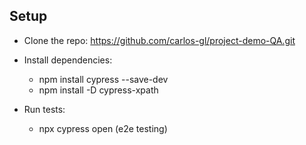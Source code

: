 ## Setup

* Clone the repo:
    https://github.com/carlos-gl/project-demo-QA.git

* Install dependencies:
   - npm install cypress --save-dev
   - npm install -D cypress-xpath
  
* Run tests:
   - npx cypress open (e2e testing)
    
 
